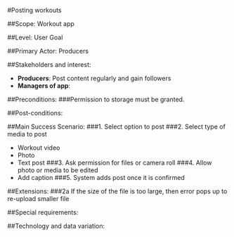 #Posting workouts

##Scope: Workout app

##Level: User Goal

##Primary Actor: Producers

##Stakeholders and interest: 
- **Producers**: Post content regularly and gain followers
- **Managers of app**: 

##Preconditions: 
###Permission to storage must be granted.

##Post-conditions: 

##Main Success Scenario:
###1. Select option to post
###2. Select type of media to post
- Workout video 
- Photo
- Text post
###3. Ask permission for files or camera roll
###4. Allow photo or media to be edited
- Add caption
###5. System adds post once it is confirmed

##Extensions: 
###2a If the size of the file is too large, then error pops up to re-upload smaller file

##Special requirements: 

##Technology and data variation: 


